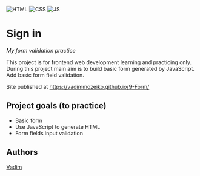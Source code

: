 ![HTML](https://img.shields.io/badge/code-HTML-brightgreen)
![CSS](https://img.shields.io/badge/code-CSS-green)
![JS](https://img.shields.io/badge/code-JS-orange)

# Sign in
_My form validation practice_

This project is for frontend web development learning and practicing only. 
During this project main aim is to build basic form generated by JavaScript. Add basic form field validation.

Site published at https://vadimmozeiko.github.io/9-Form/ 


## Project goals (to practice)

-   Basic form
-   Use JavaScript to generate HTML
-   Form fields input validation

## Authors

[Vadim](https://github.com/vadimmozeiko)